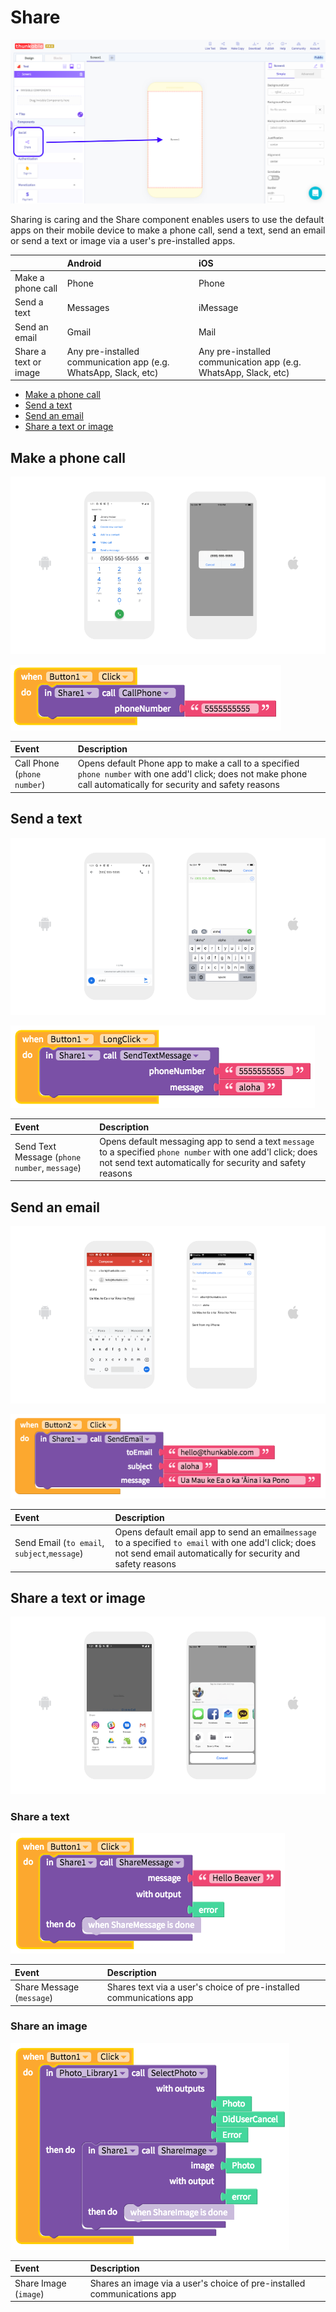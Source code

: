 # Share

![Adding the sharing component to your app](../../../../.gitbook/assets/sharing-component-picture.png)

Sharing is caring and the Share component enables users to use the default apps on their mobile device to make a phone call, send a text, send an email or send a text or image via a user's pre-installed apps.

|  | Android | iOS |
| :--- | :--- | :--- |
| Make a phone call | Phone | Phone |
| Send a text | Messages | iMessage |
| Send an email | Gmail | Mail |
| Share a text or image | Any pre-installed communication app \(e.g. WhatsApp, Slack, etc\) | Any pre-installed communication app \(e.g. WhatsApp, Slack, etc\) |

* [Make a phone call](share.md#make-a-phone-call)
* [Send a text](share.md#send-a-text)
* [Send an email](share.md#send-an-email)
* [Share a text or image](share.md#share-a-message)

## Make a phone call

![The screenshots above are from a Pixel 3 and an iPhone 7](../../../../.gitbook/assets/thunkable-docs-exhibits.png)

![](../../../../.gitbook/assets/screen-shot-2018-12-13-at-12.05.03-pm.png)

| Event | Description |
| :--- | :--- |
| Call Phone \(`phone number`\) | Opens default Phone app to make a call to a specified `phone number` with one add'l click; does not make phone call automatically for security and safety reasons |

## Send a text

![The screenshots above are from a Pixel 3 and an iPhone 7](../../../../.gitbook/assets/thunkable-docs-exhibits-90.png)

![](../../../../.gitbook/assets/screen-shot-2018-12-13-at-12.05.22-pm.png)

| Event | Description |
| :--- | :--- |
| Send Text Message \(`phone number`, `message`\) | Opens default messaging app to send a text `message` to a specified `phone number` with one add'l click; does not send text automatically for security and safety reasons |

## Send an email

![The screenshots above are from a Pixel 3 and an iPhone 7](../../../../.gitbook/assets/thunkable-docs-exhibits-91.png)

![](../../../../.gitbook/assets/screen-shot-2018-12-13-at-12.05.44-pm.png)

| Event | Description |
| :--- | :--- |
| Send Email \(`to email`, `subject`,`message`\) | Opens default email app to send an email`message` to a specified `to email`  with one add'l click; does not send email automatically for security and safety reasons |

## Share a text or image

![The screenshots above are from a Pixel 3 and an iPhone 7](../../../../.gitbook/assets/thunkable-docs-exhibits-92.png)

### Share a text

![](../../../../.gitbook/assets/share-component-fig-2-1.png)

| Event | Description |
| :--- | :--- |
| Share Message \(`message`\) | Shares text via a user's choice of pre-installed communications app |

### Share an image

![](../../../../.gitbook/assets/share-component-fig-3-1.png)

| Event | Description |
| :--- | :--- |
| Share Image \(`image`\) | Shares an image via a user's choice of pre-installed communications app |

